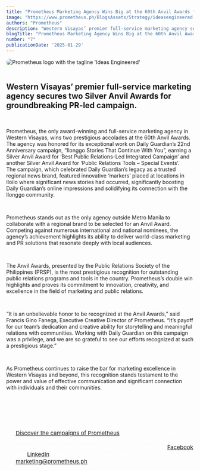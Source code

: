 ```yaml
---
title: "Prometheus Marketing Agency Wins Big at the 60th Anvil Awards for Daily Guardian’s Anniversary Campaign"
image: "https://www.prometheus.ph/BlogsAssets/Strategy/ideasengineered.jpg"
authors: "Prometheus"
description: "Western Visayas’ premier full-service marketing agency secures two Silver Anvil Awards for groundbreaking PR-led campaign."
blogTitle: "Prometheus Marketing Agency Wins Big at the 60th Anvil Awards for Daily Guardian’s Anniversary Campaign"
number: "7"
publicationDate: '2025-01-29'
---
```


<div style="display: flex; flex-direction: column; gap: 1rem;">
  <img src="/BlogsAssets/Strategy/ideasengineered.jpg" alt="Prometheus logo with the tagline 'Ideas Engineered'" style="border-radius: 15px;">

  <h2 className="text-[#FFFFFF] text-[18px] font-bold sm:text-[30px] pt-10 pb-1">
Western Visayas’ premier full-service marketing agency secures two Silver Anvil Awards for groundbreaking PR-led campaign.
  </h2>
  
  <p className="text-[#FFFFFF] text-[15px] sm:text-[25px] pb-5 sm:pb-10">
    Prometheus, the only award-winning and full-service marketing agency in Western Visayas, wins two prestigious accolades at the 60th Anvil Awards. The agency was honored for its exceptional work on Daily Guardian’s 22nd Anniversary campaign, “Ilonggo Stories That Continue With You”, earning a Silver Anvil Award for ‘Best Public Relations-Led Integrated Campaign’ and another Silver Anvil Award for ‘Public Relations Tools – Special Events’.
    </br>
    The campaign, which celebrated Daily Guardian’s legacy as a trusted regional news brand, featured innovative ‘markers’ placed at locations in Iloilo where significant news stories had occurred, significantly boosting Daily Guardian’s online impressions and solidifying its connection with the Ilonggo community.
    </br>

Prometheus stands out as the only agency outside Metro Manila to collaborate with a regional brand to be selected for an Anvil Award. Competing against numerous international and national nominees, the agency’s achievement highlights its ability to deliver world-class marketing and PR solutions that resonate deeply with local audiences.
    </br>

The Anvil Awards, presented by the Public Relations Society of the Philippines (PRSP), is the most prestigious recognition for outstanding public relations programs and tools in the country. Prometheus’s double win highlights and proves its commitment to innovation, creativity, and excellence in the field of marketing and public relations.
    </br>

“It is an unbelievable honor to be recognized at the Anvil Awards,” said Francis Gino Fanega, Executive Creative Director of Prometheus. “It’s payoff for our team’s dedication and creative ability for storytelling and meaningful relations with communities. Working with Daily Guardian on this campaign was a privilege, and we are so grateful to see our efforts recognized at such a prestigious stage.”
    </br>

As Prometheus continues to raise the bar for marketing excellence in Western Visayas and beyond, this recognition stands testament to the power and value of effective communication and significant connection with individuals and their communities.
    </br>

  </p>



   <div style="color: white; font-size: 15px; display: flex; flex-direction: column; gap: 3.5rem;">
    <ul className="text-[#FFFFFF] sm:text-[15px] flex flex-col gap-5">
      <p className="text-[#FFFFFF] sm:text-[15px]"><a href="https://www.prometheus.ph/works" className="text-blue-500">Discover the campaigns of Prometheus</a> where every execution is fueled by a meticulously crafted strategy tailored for each client. To learn more about Prometheus, follow its official pages on <a href="https://www.facebook.com/PrometheusPr" className="text-blue-500">Facebook</a> and <a href="https://www.linkedin.com/company/prometheusph/" className="text-blue-500">LinkedIn</a>.  Reach Prometheus via email at <a href="mailto:marketing@prometheus.ph" className="text-blue-500">marketing@prometheus.ph</a>.</p>
    </ul>
  </div>
</div>

